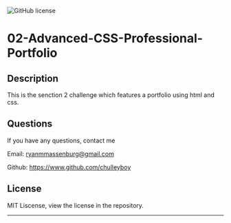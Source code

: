 ![GitHub license](https://img.shields.io/badge/license-MIT-blue.svg) 

# 02-Advanced-CSS-Professional-Portfolio

## Description

This is the senction 2 challenge which features a portfolio using html and css.

## Questions 

If you have any questions, contact me

Email: ryanmmassenburg@gmail.com 

Github: https://www.github.com/chulleyboy

## License

MIT Liscense, view the license in the repository.

---
